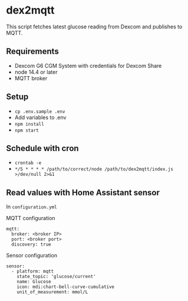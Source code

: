 # dex2mqtt

This script fetches latest glucose reading from Dexcom and publishes to MQTT. 

## Requirements

* Dexcom G6 CGM System with credentials for Dexcom Share
* node 14.4 or later
* MQTT broker

## Setup

* `cp .env.sample .env`
* Add variables to .env
* `npm install`
* `npm start`

## Schedule with cron

* `crontab -e`
* `*/5 * * * * /path/to/correct/node /path/to/dex2mqtt/index.js >/dev/null 2>&1`

## Read values with Home Assistant sensor

In `configuration.yml`

MQTT configuration

```
mqtt:
  broker: <broker IP>
  port: <broker port>
  discovery: true
```

Sensor configuration
```
sensor:
  - platform: mqtt
    state_topic: 'glucose/current'
    name: Glucose
    icon: mdi:chart-bell-curve-cumulative
    unit_of_measurement: mmol/L
```
